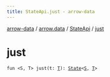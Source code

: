 ```yaml
---
title: StateApi.just - arrow-data
---
```


[arrow-data](../../index.html) / [arrow.data](../index.html) / [StateApi](index.html) / [just](./just.html)

# just

`fun <S, T> just(t: `[`T`](just.html#T)`): `[`State`](../-state.html)`<`[`S`](just.html#S)`, `[`T`](just.html#T)`>`